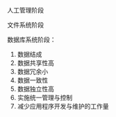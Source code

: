 人工管理阶段

文件系统阶段

数据库系统阶段：
1. 数据结成
2. 数据共享性高
3. 数据冗余小
4. 数据一致性
5. 数据独立性高
6. 实施统一管理与控制
7. 减少应用程序开发与维护的工作量